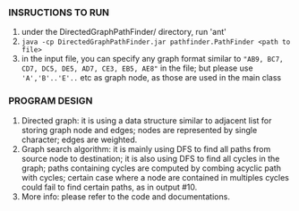 ### INSRUCTIONS TO RUN

1. under the DirectedGraphPathFinder/ directory, run 'ant'
2. `java -cp DirectedGraphPathFinder.jar pathfinder.PathFinder <path to file>`
3. in the input file, you can specify any graph format similar to `"AB9, BC7, CD7, DC5, DE5, AD7, CE3, EB5, AE8"`
in the file; but please use `'A','B'..'E'..` etc as graph node, as those are used in the main class

 
### PROGRAM DESIGN

1. Directed graph: 
	it is using a data structure similar to adjacent list for storing graph node and edges; 
	nodes are represented by single character; edges are weighted.
2. Graph search algorithm: 
	it is mainly using DFS to find all paths from source node to destination; it is also 
	using DFS to find all cycles in the graph; paths containing cycles are computed by combing
	acyclic path with cycles; certain case where a node are contained in multiples cycles could 
	fail to find certain paths, as in output #10.
3. More info:
	please refer to the code and documentations.